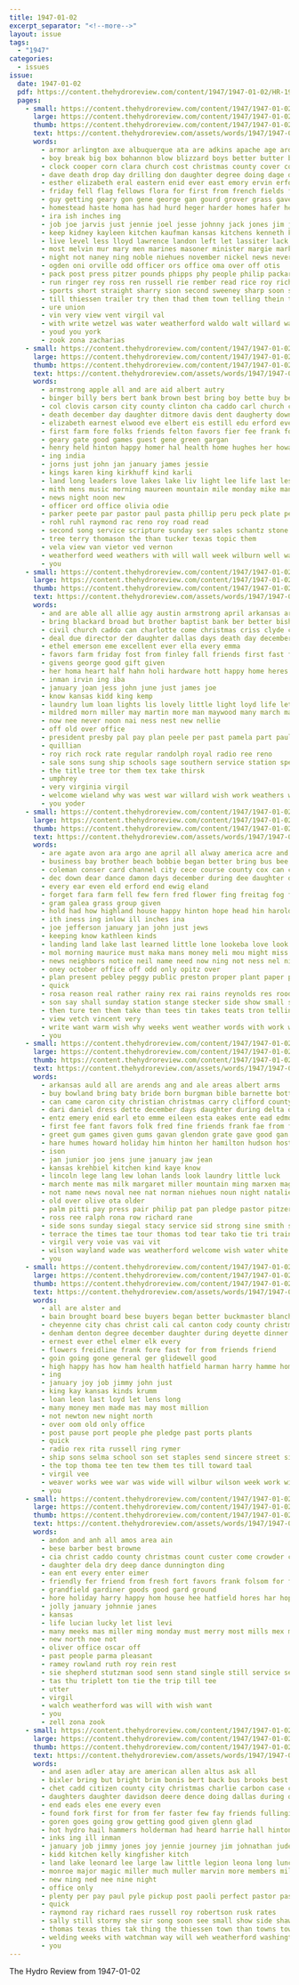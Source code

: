 ```yaml
---
title: 1947-01-02
excerpt_separator: "<!--more-->"
layout: issue
tags:
  - "1947"
categories:
  - issues
issue:
  date: 1947-01-02
  pdf: https://content.thehydroreview.com/content/1947/1947-01-02/HR-1947-01-02.pdf
  pages:
    - small: https://content.thehydroreview.com/content/1947/1947-01-02/small/HR-1947-01-02-01.jpg
      large: https://content.thehydroreview.com/content/1947/1947-01-02/large/HR-1947-01-02-01.jpg
      thumb: https://content.thehydroreview.com/content/1947/1947-01-02/thumbnails/HR-1947-01-02-01.jpg
      text: https://content.thehydroreview.com/assets/words/1947/1947-01-02/HR-1947-01-02-01.txt
      words:
        - armor arlington axe albuquerque ata are adkins apache age ard arch able all anna amos agre anthony addi art allen acre angeles and arthur area april
        - boy break big box bohannon blow blizzard boys better butter brought bureau baker bill ben bob been best begin betty but band ber born brim blanford began bainbridge bruce barber belle barbara bis belcher boston business bitter bidding bible blood brule burkhalter
        - clock cooper corn clara church cost christmas county cover cold cast company cause custer clinton camp collier charles can chandler courage chief claude corpus chet citizen city colorado chapman came christian coons clyde council chain coats college child conkling col close class chi cole christi care
        - dave death drop day drilling don daughter degree doing dage december days daugherty dungan dakota dagle dairy dunning doll due donnie davis does daughters del dies down during deen dinner
        - esther elizabeth eral eastern enid ever east emory ervin erford egg eimer emma elgin eugene emil elk every erick earl ernest even
        - friday fell flag fellows flora for first from french fields flurry few fuhrman far farms fry fellow frank fisher friends farm field fairly francisco fires fam fister fee funchess found felt forti fore
        - guy getting geary gon gene george gan gourd grover grass gave good general guest greely grand gas gone grip gen gordon given guthrie glad guth
        - homestead haste homa has had hurd heger harder homes hafer herndon hope hard held hold heard honor hurt hom henderson hayes hinton happ hansen hurry hens hammer him hydro holiday herbert happy hunting high heaston harry husbands holi home hamlett her hege
        - ira ish inches ing
        - job joe jarvis just jennie joel jesse johnny jack jones jim julius johns jerry jimmy john janzen january jan jean
        - keep kidney kayleen kitchen kaufman kansas kitchens kenneth king kate know kaye kidd
        - live level less lloyd lawrence landon left let lassiter lack light low lee learned like league legue leon life lights large lou lett lansing lassi last louis living late los lynn law lodge look loss lie ler len levi lower lowell
        - most melvin mur mary men marines masoner minister margie market mand miles major marvin maude merchant mattie more matter monday morning mills margaret members much miller method marion moses maywood moore mercury many man meisenheimer milk may murphy made mon
        - night not naney ning noble niehues november nickel news never nel now north new nation neighbors neck
        - ogden oni orville odd officer ors office oma over off otis
        - pack post press pitzer pounds phipps phy people philip packard price paul per peggy port pieper pain pamela par proud prior president page part patron present paper past pound pai patient pires pure piece
        - run ringer rey ross ren russell rie rember read rice roy richard regular ralph rand robertson red
        - sports short straight sharry sion second sweeney sharp soon special sermon saturday stange save sugar seer strong spies sales spring store sam schools stock stamp shy sovereign strain sister such sells son sake stover set session side sunday stan still she say smith school spare stocks snow sutton stephen sid strand see scout storm sions state sis stutzman sincere send stores said sherry stole ser sons sale
        - till thiessen trailer try then thad them town telling thein trom takes tom thi trip the too toby tor tates tippy texas thomas terry ture teague tool tee theron tomlinson take than towns troope trong tell
        - ure union
        - vin very view vent virgil val
        - with write wetzel was water weatherford waldo walt willard walter will welle wen weather west waters winter web well week wayne work wil wife worst weeks why went want
        - youd you york
        - zook zona zacharias
    - small: https://content.thehydroreview.com/content/1947/1947-01-02/small/HR-1947-01-02-02.jpg
      large: https://content.thehydroreview.com/content/1947/1947-01-02/large/HR-1947-01-02-02.jpg
      thumb: https://content.thehydroreview.com/content/1947/1947-01-02/thumbnails/HR-1947-01-02-02.jpg
      text: https://content.thehydroreview.com/assets/words/1947/1947-01-02/HR-1947-01-02-02.txt
      words:
        - armstrong apple all and are aid albert autry
        - binger billy bers bert bank brown best bring boy bette buy better boston born bill bethel
        - col clovis carson city county clinton cha caddo carl church cost collie cashier collin christmas cloninger class cattle call cash came
        - death december day daughter ditmore davis dent daugherty down dies director davi dinner danny
        - elizabeth earnest elwood eve elbert eis estill edu erford every eleanor ever elmer eason
        - first farm fore folks friends felton favors fier fee frank for friday fruit from
        - geary gate good games guest gene green gargan
        - henry held hinton happy homer hal health home hughes her howard hour holiday human hydro
        - ing india
        - jorns just john jan january james jessie
        - kings karen king kirkhuff kind karli
        - land long leaders love lakes lake liv light lee life last les lund
        - mith mens music morning maureen mountain mile monday mike man mee more
        - news night noon new
        - officer ord office olivia odie
        - parker peete par pastor paul pasta phillip peru peck plate people part past present pope
        - rohl ruhl raymond rac reno roy road read
        - second song service scripture sunday ser sales schantz stone sincere stalling sale stafford strange sung saturday son supper
        - tree terry thomason the than tucker texas topic them
        - vela view van vietor ved vernon
        - weatherford weed weathers with will wall week wilburn well was weeks wish william work
        - you
    - small: https://content.thehydroreview.com/content/1947/1947-01-02/small/HR-1947-01-02-03.jpg
      large: https://content.thehydroreview.com/content/1947/1947-01-02/large/HR-1947-01-02-03.jpg
      thumb: https://content.thehydroreview.com/content/1947/1947-01-02/thumbnails/HR-1947-01-02-03.jpg
      text: https://content.thehydroreview.com/assets/words/1947/1947-01-02/HR-1947-01-02-03.txt
      words:
        - and are able all allie agy austin armstrong april arkansas ark
        - bring blackard broad but brother baptist bank ber better bishop best buddy been
        - civil church caddo can charlotte come christmas criss clyde christian chapman court comes concord council case county cali cart
        - deal due director der daughter dallas days death day december during dee dear
        - ethel emerson eme excellent ever ella every emma
        - favors farm friday fost from finley fall friends first fast for full forward folks
        - givens george good gift given
        - her homa heart half hahn holi hardware hott happy home heres harvey homes hydro heard hour has had
        - inman irvin ing iba
        - january joan jess john june just james joe
        - know kansas kidd king kemp
        - laundry lum loan lights lis lovely little light loyd life let lowell left look leedy lee
        - mildred morn miller may martin more man maywood many march marie most music meyer mond millwee members merry morning made missouri moses miss mccully mark
        - now nee never noon nai ness nest new nellie
        - off old over office
        - president presby pal pay plan peele per past pamela part paul people present policy
        - quillian
        - roy rich rock rate regular randolph royal radio ree reno
        - sale sons sung ship schools sage southern service station speaks sunday sparkman sweeney sunn shelby sells set senator standard shoop still special south
        - the title tree tor them tex take thirsk
        - umphrey
        - very virginia virgil
        - welcome wieland why was west war willard wish work weathers working wat will washington want white with william
        - you yoder
    - small: https://content.thehydroreview.com/content/1947/1947-01-02/small/HR-1947-01-02-04.jpg
      large: https://content.thehydroreview.com/content/1947/1947-01-02/large/HR-1947-01-02-04.jpg
      thumb: https://content.thehydroreview.com/content/1947/1947-01-02/thumbnails/HR-1947-01-02-04.jpg
      text: https://content.thehydroreview.com/assets/words/1947/1947-01-02/HR-1947-01-02-04.txt
      words:
        - are agate avon ara argo ane april all alway america acre and ago
        - business bay brother beach bobbie began better bring bus bee brands bres breeze bawa belts boys brought best bridgeport baker brown bost barber been bishop book but bob bear back
        - coleman conser card channel city cece course county cox can che comey cobb compton christmas close coffee company curt caddo check curtis came cecil cold court care clover cogar comes corner custer
        - dec down dear dance damon days december during dee daughter done david damp does day date dinner
        - every ear even eld erford end ewig eland
        - forget fara farm fell few fern fred flower fing freitag fog friends firm from for flowers
        - gram galea grass group given
        - hold had how highland house happy hinton hope head hin harold half hale heger home hart has her hula hydro hume held homes hes
        - ith iness ing inlow ill inches ina
        - joe jefferson january jan john just jews
        - keeping know kathleen kinds
        - landing land lake last learned little lone lookeba love look lover line long lime like lee list liberal les louie loo lucious lacross lent light large
        - mol morning maurice must maka mans money meli mou might miss much mith mound most mire maki made mckinley mar merrill murray moth more mogg may miles means mat many
        - news neighbors notice neil name need now ning not ness nel night new
        - oney october office off odd only opitz over
        - plan present pebley peggy public preston proper plant paper pearl pring pay past per port peaches place price paar post pet pic perey pers part
        - quick
        - rosa reason real rather rainy rex rai rains reynolds res rood ree richmond rate rat rain records rock radio radia
        - son say shall sunday station stange stecker side show small seed service send she share spring sunshine samples shing schrantz step swan still saturday sell sickles sak shoe selling staff satar smith sara ship stock sents seco sale sup seems state sweet set seas
        - then ture ten them take than tees tin takes teats tron telling town toni tucker too the troy topic tank tice trees
        - view vetch vincent very
        - write want warm wish why weeks went weather words with work wilfred will west willow whitebread week was well
        - you
    - small: https://content.thehydroreview.com/content/1947/1947-01-02/small/HR-1947-01-02-05.jpg
      large: https://content.thehydroreview.com/content/1947/1947-01-02/large/HR-1947-01-02-05.jpg
      thumb: https://content.thehydroreview.com/content/1947/1947-01-02/thumbnails/HR-1947-01-02-05.jpg
      text: https://content.thehydroreview.com/assets/words/1947/1947-01-02/HR-1947-01-02-05.txt
      words:
        - arkansas auld all are arends ang and ale areas albert arms
        - buy bowland bring baty bride born burgman bible barnette bottle baker bernardine brother ber barber best but basel
        - can came caron city christian christmas carry clifford county cole choice cee caddo col church christ charlene cor cox christe child cali coble
        - dari daniel dress dette december days daughter during delta dan dee day daughters dues dewey
        - entz emery enid earl eto emme eileen esta eakes ente ead edmond eve era elmer edwina egy every
        - first fee fant favors folk fred fine friends frank fae from fry fails former for fern
        - greet gum games given gums gavan glendon grate gave good gan
        - hare humes howard holiday him hinton her hamilton hudson host homes homa has habit hew hunter hands had havens happy hydro
        - ison
        - jan junior joo jens june january jaw jean
        - kansas krehbiel kitchen kind kaye know
        - lincoln lege lang lew lohan lands look laundry little luck
        - march mente mas milk margaret miller mountain ming marxen mage morning martha miss money may many mise
        - not name news noval nee nat norman niehues noun night natalie nei norma note new nette ness natal
        - old over olive ota older
        - palm pitti pay press pair philip pat pan pledge pastor pitzer presley pounds poe past paper paa pound point
        - ross ree ralph rona row richard rane
        - side sons sunday siegal stacy service sid strong sine smith sees sleep school son say sents stow staples she sandy sister sweeney stands satin
        - terrace the times tae tour thomas tod tear tako tie tri train top tsai teach theron
        - virgil very voie vas vai vit
        - wilson wayland wade was weatherford welcome wish water white wayne with week waldron wert
        - you
    - small: https://content.thehydroreview.com/content/1947/1947-01-02/small/HR-1947-01-02-06.jpg
      large: https://content.thehydroreview.com/content/1947/1947-01-02/large/HR-1947-01-02-06.jpg
      thumb: https://content.thehydroreview.com/content/1947/1947-01-02/thumbnails/HR-1947-01-02-06.jpg
      text: https://content.thehydroreview.com/assets/words/1947/1947-01-02/HR-1947-01-02-06.txt
      words:
        - all are alster and
        - bain brought board bese buyers began better buckmaster blanche boards banks brother bellflower bank bill been bring bradley
        - cheyenne city chas christ cali cal canton cody county christmas clear call custer come caddo can
        - denham denton degree december daughter during deyette dinner duncan days dewey dun dungan daughters deremer day den date down
        - ernest ever ethel elmer elk every
        - flowers freidline frank fore fast for from friends friend
        - goin going gone general ger glidewell good
        - high happy has how ham health hatfield harman harry hamme home holi hames hope hydro hays her
        - ing
        - january joy job jimmy john just
        - king kay kansas kinds krumm
        - loan leon last loyd let lens long
        - many money men made mas may most million
        - not newton new night north
        - over oom old only office
        - post pause port people phe pledge past ports plants
        - quick
        - radio rex rita russell ring rymer
        - ship sons selma school son set staples send sincere street sites service such stockton sale sailing sunday still shall smooth small station store sea see swing ser sammy
        - the top thoma tee ten tew them tes till toward taal
        - virgil vee
        - weaver works wee war was wide will wilbur wilson week work winter weatherford well wil with
        - you
    - small: https://content.thehydroreview.com/content/1947/1947-01-02/small/HR-1947-01-02-07.jpg
      large: https://content.thehydroreview.com/content/1947/1947-01-02/large/HR-1947-01-02-07.jpg
      thumb: https://content.thehydroreview.com/content/1947/1947-01-02/thumbnails/HR-1947-01-02-07.jpg
      text: https://content.thehydroreview.com/assets/words/1947/1947-01-02/HR-1947-01-02-07.txt
      words:
        - andon and anh all amos area ain
        - bese barber best browne
        - cia christ caddo county christmas count custer come crowder cheer city caller
        - daughter dela dry deep dance dunnington ding
        - ean ent every enter eimer
        - friendly fer friend from fresh fort favors frank folsom for farm
        - grandfield gardiner goods good gard ground
        - hore holiday harry happy hom house hee hatfield hores har hope hanks home howard hydro huitt had
        - jolly january johnnie janes
        - kansas
        - life lucian lucky let list levi
        - many meeks mas miller ming monday must merry most mills mex marion
        - new north noe not
        - oliver office oscar off
        - past people parma pleasant
        - ramey rowland ruth roy rein rest
        - sie shepherd stutzman sood senn stand single still service seas shou school stuber say station sincere srp
        - tas thu triplett ton tie the trip till tee
        - utter
        - virgil
        - walch weatherford was will with wish want
        - you
        - zell zona zook
    - small: https://content.thehydroreview.com/content/1947/1947-01-02/small/HR-1947-01-02-08.jpg
      large: https://content.thehydroreview.com/content/1947/1947-01-02/large/HR-1947-01-02-08.jpg
      thumb: https://content.thehydroreview.com/content/1947/1947-01-02/thumbnails/HR-1947-01-02-08.jpg
      text: https://content.thehydroreview.com/assets/words/1947/1947-01-02/HR-1947-01-02-08.txt
      words:
        - and asen adler atay are american allen altus ask all
        - bixler bring but bright brim bonis bert back bus brooks best brown blacksmith band belcher bryan big
        - chet cadd citizen county city christmas charlie carbon case council cheer charles cordial clarence can christman car church clinton christian cody
        - daughters daughter davidson deere dence doing dallas during door done december del dal day
        - end eads eles ene every even
        - found fork first for from fer faster few fay friends fullingim
        - goren goes going grow getting good given glenn glad
        - hot hydro hail hammers holderman had heard harrie hall hinton health happy huron harris her
        - inks ing ill inman
        - january job jimmy jones joy jennie journey jim johnathan jude
        - kidd kitchen kelly kingfisher kitch
        - land lake leonard lee large law little legion leona long lunch luck loco labron left
        - monroe major magic miller much muller marvin more members million many may
        - new ning ned nee nine night
        - office only
        - plenty per pay paul pyle pickup post paoli perfect pastor past perio paper page park
        - quick
        - raymond ray richard raes russell roy robertson rusk rates
        - sally still stormy she sir song soon see small show side shaw smith strike stick sell sons say srb school store sunday saturday sale shanks sie seem son sutton shor six service said streets
        - thomas texas thies tak thing the thiessen town than towns towne take then too ton
        - welding weeks with watchman way will weh weatherford washington wayne work wish worn wie was whittemore word
        - you
---
```


The Hydro Review from 1947-01-02

<!--more-->

